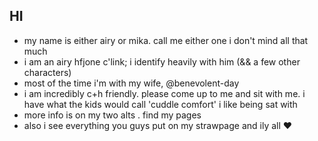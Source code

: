 **HI**
--
- my name is either airy or mika. call me either one i don't mind all that much
- i am an airy hfjone c'link; i identify heavily with him (&& a few other characters)
- most of the time i'm with my wife, @benevolent-day
- i am incredibly c+h friendly. please come up to me and sit with me. i have what the kids would call 'cuddle comfort' i like being sat with
- more info is on my two alts . find my pages
- also i see everything you guys put on my strawpage and ily all :heart:
